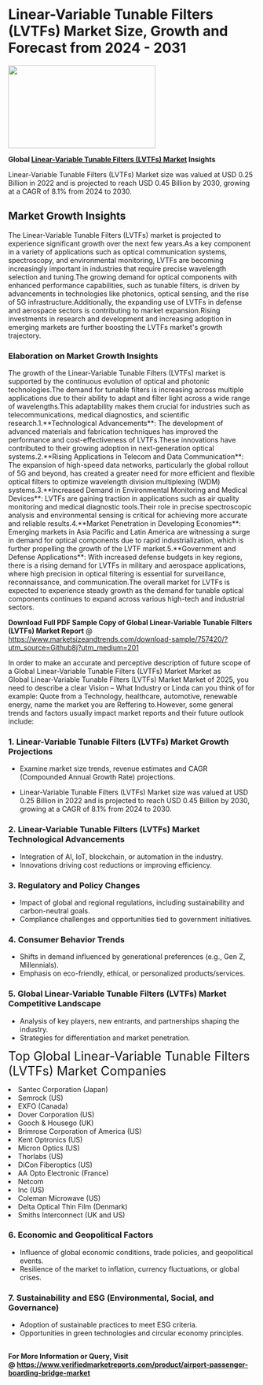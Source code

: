 <H1>Linear-Variable Tunable Filters (LVTFs) Market Size, Growth and Forecast from 2024 - 2031</H1><img class="aligncenter size-medium wp-image-584254" src="https://thirdeyenews.in/wp-content/uploads/2024/09/Global-Market-Research-300x168.jpeg" alt="" width="300" height="168" /><p><strong>Global&nbsp;<a href="https://www.marketsizeandtrends.com/download-sample/757420/?utm_source=Github8j?utm_medium=201">Linear-Variable Tunable Filters (LVTFs) Market</a> Insights</strong></p><p>Linear-Variable Tunable Filters (LVTFs) Market size was valued at USD 0.25 Billion in 2022 and is projected to reach USD 0.45 Billion by 2030, growing at a CAGR of 8.1% from 2024 to 2030.</p><p><h2>Market Growth Insights</h2> The Linear-Variable Tunable Filters (LVTFs) market is projected to experience significant growth over the next few years.As a key component in a variety of applications such as optical communication systems, spectroscopy, and environmental monitoring, LVTFs are becoming increasingly important in industries that require precise wavelength selection and tuning.The growing demand for optical components with enhanced performance capabilities, such as tunable filters, is driven by advancements in technologies like photonics, optical sensing, and the rise of 5G infrastructure.Additionally, the expanding use of LVTFs in defense and aerospace sectors is contributing to market expansion.Rising investments in research and development and increasing adoption in emerging markets are further boosting the LVTFs market's growth trajectory. <h3>Elaboration on Market Growth Insights</h3> The growth of the Linear-Variable Tunable Filters (LVTFs) market is supported by the continuous evolution of optical and photonic technologies.The demand for tunable filters is increasing across multiple applications due to their ability to adapt and filter light across a wide range of wavelengths.This adaptability makes them crucial for industries such as telecommunications, medical diagnostics, and scientific research.1.**Technological Advancements**: The development of advanced materials and fabrication techniques has improved the performance and cost-effectiveness of LVTFs.These innovations have contributed to their growing adoption in next-generation optical systems.2.**Rising Applications in Telecom and Data Communication**: The expansion of high-speed data networks, particularly the global rollout of 5G and beyond, has created a greater need for more efficient and flexible optical filters to optimize wavelength division multiplexing (WDM) systems.3.**Increased Demand in Environmental Monitoring and Medical Devices**: LVTFs are gaining traction in applications such as air quality monitoring and medical diagnostic tools.Their role in precise spectroscopic analysis and environmental sensing is critical for achieving more accurate and reliable results.4.**Market Penetration in Developing Economies**: Emerging markets in Asia Pacific and Latin America are witnessing a surge in demand for optical components due to rapid industrialization, which is further propelling the growth of the LVTF market.5.**Government and Defense Applications**: With increased defense budgets in key regions, there is a rising demand for LVTFs in military and aerospace applications, where high precision in optical filtering is essential for surveillance, reconnaissance, and communication.The overall market for LVTFs is expected to experience steady growth as the demand for tunable optical components continues to expand across various high-tech and industrial sectors.</p><p><span class=""><strong>Download Full PDF Sample Copy of Global Linear-Variable Tunable Filters (LVTFs) Market Report</strong> @ <a href="https://www.marketsizeandtrends.com/download-sample/757420/?utm_source=Github8j?utm_medium=201" target="_blank">https://www.marketsizeandtrends.com/download-sample/757420/?utm_source=Github8j?utm_medium=201</a></span></p><p>In order to make an accurate and perceptive description of future scope of a Global&nbsp;Linear-Variable Tunable Filters (LVTFs) Market Market as Global&nbsp;Linear-Variable Tunable Filters (LVTFs) Market Market of 2025, you need to describe a clear Vision &ndash; What Industry or Linda can you think of for example: Quote from a Technology, healthcare, automotive, renewable energy, name the market you are Reffering to.However, some general trends and factors usually impact market reports and their future outlook include:</p><h3>1.&nbsp;<strong>Linear-Variable Tunable Filters (LVTFs) Market Growth Projections</strong></h3><ul><li>Examine market size trends, revenue estimates and CAGR (Compounded Annual Growth Rate) projections.</li><li><p>Linear-Variable Tunable Filters (LVTFs) Market size was valued at USD 0.25 Billion in 2022 and is projected to reach USD 0.45 Billion by 2030, growing at a CAGR of 8.1% from 2024 to 2030.</p></li></ul><h3>2.&nbsp;<strong>Linear-Variable Tunable Filters (LVTFs) Market Technological Advancements</strong></h3><ul><li>Integration of AI, IoT, blockchain, or automation in the industry.</li><li>Innovations driving cost reductions or improving efficiency.</li></ul><h3>3.&nbsp;<strong>Regulatory and Policy Changes</strong></h3><ul><li>Impact of global and regional regulations, including sustainability and carbon-neutral goals.</li><li>Compliance challenges and opportunities tied to government initiatives.</li></ul><h3>4.&nbsp;<strong>Consumer Behavior Trends</strong></h3><ul><li>Shifts in demand influenced by generational preferences (e.g., Gen Z, Millennials).</li><li>Emphasis on eco-friendly, ethical, or personalized products/services.</li></ul><h3>5.&nbsp;<strong>Global Linear-Variable Tunable Filters (LVTFs) Market Competitive Landscape</strong></h3><ul><li>Analysis of key players, new entrants, and partnerships shaping the industry.</li><li>Strategies for differentiation and market penetration.</li></ul><p data-pm-slice="1 1 []"><span style="color: inherit; font-family: inherit; font-size: 25px;">Top Global Linear-Variable Tunable Filters (LVTFs) Market Companies</span></p><div class="" data-test-id=""><p><li>Santec Corporation (Japan)</li><li> Semrock (US)</li><li> EXFO (Canada)</li><li> Dover Corporation (US)</li><li> Gooch & Housego (UK)</li><li> Brimrose Corporation of America (US)</li><li> Kent Optronics (US)</li><li> Micron Optics (US)</li><li> Thorlabs (US)</li><li> DiCon Fiberoptics (US)</li><li> AA Opto Electronic (France)</li><li> Netcom</li><li> Inc (US)</li><li> Coleman Microwave (US)</li><li> Delta Optical Thin Film (Denmark)</li><li> Smiths Interconnect (UK and US)</li></p></div><h3>6.&nbsp;<strong>Economic and Geopolitical Factors</strong></h3><ul><li>Influence of global economic conditions, trade policies, and geopolitical events.</li><li>Resilience of the market to inflation, currency fluctuations, or global crises.</li></ul><h3>7.&nbsp;<strong>Sustainability and ESG (Environmental, Social, and Governance)</strong></h3><ul><li>Adoption of sustainable practices to meet ESG criteria.</li><li>Opportunities in green technologies and circular economy principles.</li></ul><h2><strong style="font-size: 14px;">For More Information or Query, Visit @&nbsp;</strong><a style="background-color: #ffffff; font-size: 14px;" href="https://www.marketsizeandtrends.com/report/linear-variable-tunable-filters-lvtfs-market/" target="_blank">https://www.verifiedmarketreports.com/product/airport-passenger-boarding-bridge-market</a></h2>